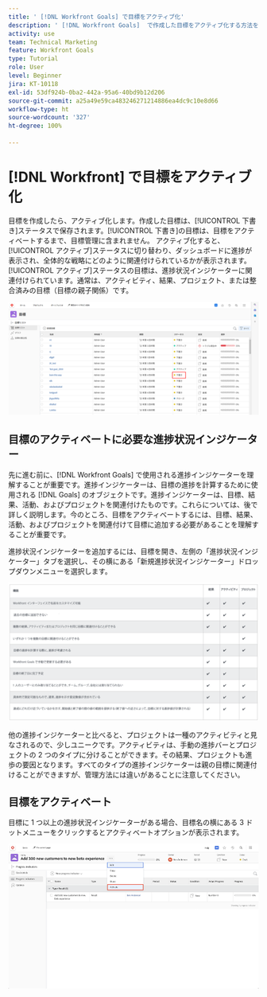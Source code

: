 ```yaml
---
title: ' [!DNL Workfront Goals] で目標をアクティブ化'
description: ' [!DNL Workfront Goals]  で作成した目標をアクティブ化する方法を説明します。'
activity: use
team: Technical Marketing
feature: Workfront Goals
type: Tutorial
role: User
level: Beginner
jira: KT-10118
exl-id: 53df924b-0ba2-442a-95a6-40bd9b12d206
source-git-commit: a25a49e59ca483246271214886ea4dc9c10e8d66
workflow-type: ht
source-wordcount: '327'
ht-degree: 100%

---
```


# [!DNL Workfront] で目標をアクティブ化

目標を作成したら、アクティブ化します。作成した目標は、[!UICONTROL 下書き]ステータスで保存されます。[!UICONTROL 下書き]の目標は、目標をアクティベートするまで、目標管理に含まれません。 アクティブ化すると、[!UICONTROL アクティブ]ステータスに切り替わり、ダッシュボードに進捗が表示され、全体的な戦略にどのように関連付けられているかが表示されます。[!UICONTROL アクティブ]ステータスの目標は、進捗状況インジケーターに関連付けられています。通常は、アクティビティ、結果、プロジェクト、または整合済みの目標（目標の親子関係）です。

![下書きステータスの Workfront Goals の目標のスクリーンショット](assets/04-workfront-goals-activate-goals.png)

## 目標のアクティベートに必要な進捗状況インジケーター

先に進む前に、[!DNL Workfront Goals] で使用される進捗インジケーターを理解することが重要です。進捗インジケーターは、目標の進捗を計算するために使用される [!DNL Goals] のオブジェクトです。進捗インジケーターは、目標、結果、活動、およびプロジェクトを関連付けたものです。これらについては、後で詳しく説明します。今のところ、目標をアクティベートするには、目標、結果、活動、およびプロジェクトを関連付けて目標に追加する必要があることを理解することが重要です。

進捗状況インジケーターを追加するには、目標を開き、左側の「進捗状況インジケーター」タブを選択し、その横にある「新規進捗状況インジケーター」ドロップダウンメニューを選択します。

![結果、アクティビティ、プロジェクト、目標の進捗状況インジケーターを示すスクリーンショット。](assets/05-workfront-goals-progress-indicators.png)

他の進捗インジケーターと比べると、プロジェクトは一種のアクティビティと見なされるので、少しユニークです。アクティビティは、手動の進捗バーとプロジェクトの 2 つのタイプに分けることができます。その結果、プロジェクトも進歩の要因となります。すべてのタイプの進捗インジケーターは親の目標に関連付けることができますが、管理方法には違いがあることに注意してください。

## 目標をアクティベート

目標に 1 つ以上の進捗状況インジケーターがある場合、目標名の横にある 3 ドットメニューをクリックするとアクティベートオプションが表示されます。

![目標をアクティベートする方法を示すスクリーンショット。](assets/activate-a-goal-with-a-result.png)
